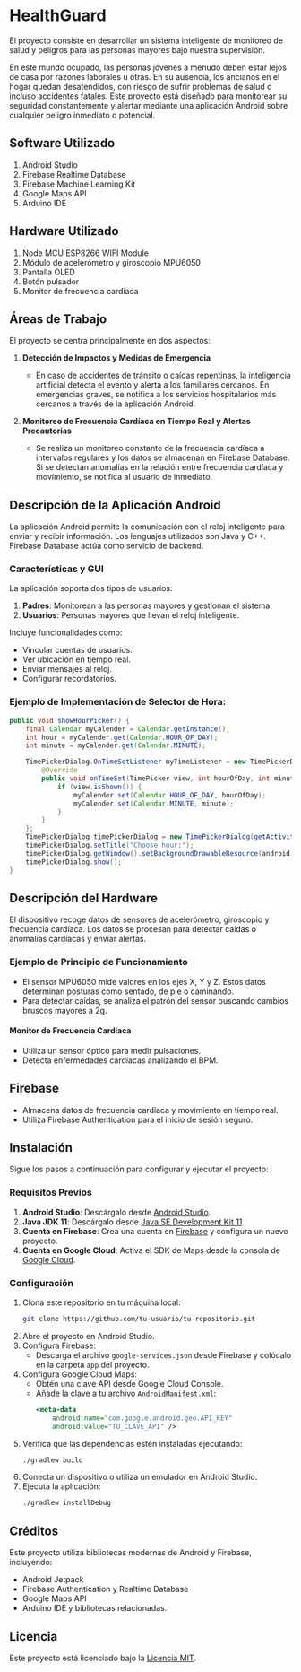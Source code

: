 # HealthGuard

El proyecto consiste en desarrollar un sistema inteligente de monitoreo de salud y peligros para las personas mayores bajo nuestra supervisión.

En este mundo ocupado, las personas jóvenes a menudo deben estar lejos de casa por razones laborales u otras. En su ausencia, los ancianos en el hogar quedan desatendidos, con riesgo de sufrir problemas de salud o incluso accidentes fatales. Este proyecto está diseñado para monitorear su seguridad constantemente y alertar mediante una aplicación Android sobre cualquier peligro inmediato o potencial.

## Software Utilizado
1. Android Studio
2. Firebase Realtime Database
3. Firebase Machine Learning Kit
4. Google Maps API
5. Arduino IDE

## Hardware Utilizado
1. Node MCU ESP8266 WIFI Module
2. Módulo de acelerómetro y giroscopio MPU6050
3. Pantalla OLED
4. Botón pulsador
5. Monitor de frecuencia cardíaca

## Áreas de Trabajo
El proyecto se centra principalmente en dos aspectos:

1. **Detección de Impactos y Medidas de Emergencia**
   - En caso de accidentes de tránsito o caídas repentinas, la inteligencia artificial detecta el evento y alerta a los familiares cercanos. En emergencias graves, se notifica a los servicios hospitalarios más cercanos a través de la aplicación Android.

2. **Monitoreo de Frecuencia Cardíaca en Tiempo Real y Alertas Precautorias**
   - Se realiza un monitoreo constante de la frecuencia cardíaca a intervalos regulares y los datos se almacenan en Firebase Database. Si se detectan anomalías en la relación entre frecuencia cardíaca y movimiento, se notifica al usuario de inmediato.

## Descripción de la Aplicación Android
La aplicación Android permite la comunicación con el reloj inteligente para enviar y recibir información. Los lenguajes utilizados son Java y C++. Firebase Database actúa como servicio de backend.

### Características y GUI

La aplicación soporta dos tipos de usuarios:

1. **Padres**: Monitorean a las personas mayores y gestionan el sistema.
2. **Usuarios**: Personas mayores que llevan el reloj inteligente.

Incluye funcionalidades como:
- Vincular cuentas de usuarios.
- Ver ubicación en tiempo real.
- Enviar mensajes al reloj.
- Configurar recordatorios.

### Ejemplo de Implementación de Selector de Hora:
```java
public void showHourPicker() {
    final Calendar myCalender = Calendar.getInstance();
    int hour = myCalender.get(Calendar.HOUR_OF_DAY);
    int minute = myCalender.get(Calendar.MINUTE);

    TimePickerDialog.OnTimeSetListener myTimeListener = new TimePickerDialog.OnTimeSetListener() {
        @Override
        public void onTimeSet(TimePicker view, int hourOfDay, int minute) {
            if (view.isShown()) {
                myCalender.set(Calendar.HOUR_OF_DAY, hourOfDay);
                myCalender.set(Calendar.MINUTE, minute);
            }
        }
    };
    TimePickerDialog timePickerDialog = new TimePickerDialog(getActivity(), android.R.style.Theme_Holo_Light_Dialog_NoActionBar, myTimeListener, hour, minute, true);
    timePickerDialog.setTitle("Choose hour:"); 
    timePickerDialog.getWindow().setBackgroundDrawableResource(android.R.color.transparent);
    timePickerDialog.show();
}
```

## Descripción del Hardware
El dispositivo recoge datos de sensores de acelerómetro, giroscopio y frecuencia cardíaca. Los datos se procesan para detectar caídas o anomalías cardíacas y enviar alertas.

### Ejemplo de Principio de Funcionamiento
- El sensor MPU6050 mide valores en los ejes X, Y y Z. Estos datos determinan posturas como sentado, de pie o caminando.
- Para detectar caídas, se analiza el patrón del sensor buscando cambios bruscos mayores a 2g.

#### Monitor de Frecuencia Cardíaca
- Utiliza un sensor óptico para medir pulsaciones.
- Detecta enfermedades cardíacas analizando el BPM.

## Firebase
- Almacena datos de frecuencia cardíaca y movimiento en tiempo real.
- Utiliza Firebase Authentication para el inicio de sesión seguro.

## Instalación

Sigue los pasos a continuación para configurar y ejecutar el proyecto:

### Requisitos Previos
1. **Android Studio**: Descárgalo desde [Android Studio](https://developer.android.com/studio).
2. **Java JDK 11**: Descárgalo desde [Java SE Development Kit 11](https://www.oracle.com/java/technologies/javase-jdk11-downloads.html).
3. **Cuenta en Firebase**: Crea una cuenta en [Firebase](https://firebase.google.com/) y configura un nuevo proyecto.
4. **Cuenta en Google Cloud**: Activa el SDK de Maps desde la consola de [Google Cloud](https://console.cloud.google.com/).

### Configuración
1. Clona este repositorio en tu máquina local:
   ```bash
   git clone https://github.com/tu-usuario/tu-repositorio.git
   ```
2. Abre el proyecto en Android Studio.
3. Configura Firebase:
   - Descarga el archivo `google-services.json` desde Firebase y colócalo en la carpeta `app` del proyecto.
4. Configura Google Cloud Maps:
   - Obtén una clave API desde Google Cloud Console.
   - Añade la clave a tu archivo `AndroidManifest.xml`:
     ```xml
     <meta-data
         android:name="com.google.android.geo.API_KEY"
         android:value="TU_CLAVE_API" />
     ```
5. Verifica que las dependencias estén instaladas ejecutando:
   ```bash
   ./gradlew build
   ```
6. Conecta un dispositivo o utiliza un emulador en Android Studio.
7. Ejecuta la aplicación:
   ```bash
   ./gradlew installDebug
   ```

## Créditos
Este proyecto utiliza bibliotecas modernas de Android y Firebase, incluyendo:
- Android Jetpack
- Firebase Authentication y Realtime Database
- Google Maps API
- Arduino IDE y bibliotecas relacionadas.

## Licencia
Este proyecto está licenciado bajo la [Licencia MIT](LICENSE).

